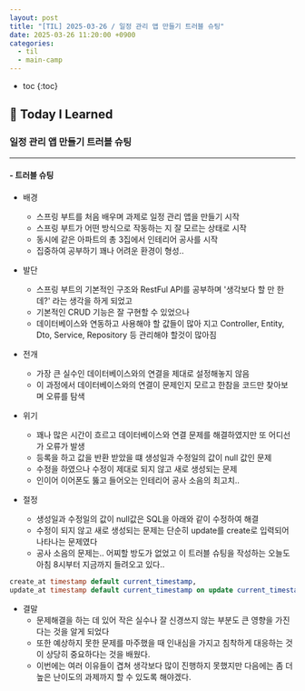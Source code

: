 ```yaml
---
layout: post
title: "[TIL] 2025-03-26 / 일정 관리 앱 만들기 트러블 슈팅"
date: 2025-03-26 11:20:00 +0900
categories: 
  - til
  - main-camp
---
```


* toc
{:toc}

## 📖 Today I Learned
### 일정 관리 앱 만들기 트러블 슈팅

<!-- <h4> 📃 </h4> -->

---

#### - 트러블 슈팅

- 배경
  - 스프링 부트를 처음 배우며 과제로 일정 관리 앱을 만들기 시작
  - 스프링 부트가 어떤 방식으로 작동하는 지 잘 모르는 상태로 시작
  - 동시에 같은 아파트의 총 3집에서 인테리어 공사를 시작
  - 집중하여 공부하기 꽤나 어려운 환경이 형성..

- 발단
  - 스프링 부트의 기본적인 구조와 RestFul API를 공부하며 '생각보다 할 만 한데?' 라는 생각을 하게 되었고
  - 기본적인 CRUD 기능은 잘 구현할 수 있었으나
  - 데이터베이스와 연동하고 사용해야 할 값들이 많아 지고 Controller, Entity, Dto, Service, Repository 등 관리해야 할것이 많아짐

- 전개
  - 가장 큰 실수인 데이터베이스와의 연결을 제대로 설정해놓지 않음
  - 이 과정에서 데이터베이스와의 연결이 문제인지 모르고 한참을 코드만 찾아보며 오류를 탐색

- 위기
  - 꽤나 많은 시간이 흐르고 데이터베이스와 연결 문제를 해결하였지만 또 어디선가 오류가 발생 
  - 등록을 하고 값을 반환 받았을 떄 생성일과 수정일의 값이 null 값인 문제
  - 수정을 하였으나 수정이 제대로 되지 않고 새로 생성되는 문제
  - 인이어 이어폰도 뚫고 들어오는 인테리어 공사 소음의 최고치..

- 절정
  - 생성일과 수정일의 값이 null값은 SQL을 아래와 같이 수정하여 해결
  - 수정이 되지 않고 새로 생성되는 문제는 단순히 update를 create로 입력되어 나타나는 문제였다
  - 공사 소음의 문제는.. 어찌할 방도가 없었고 이 트러블 슈팅을 작성하는 오늘도 아침 8시부터 지금까지 들려오고 있다..

```SQL
create_at timestamp default current_timestamp,
update_at timestamp default current_timestamp on update current_timestamp
```

- 결말
  - 문제해결을 하는 데 있어 작은 실수나 잘 신경쓰지 않는 부분도 큰 영향을 가진 다는 것을 알게 되었다
  - 또한 예상하지 못한 문제를 마주했을 때 인내심을 가지고 침착하게 대응하는 것이 상당히 중요하다는 것을 배웠다.
  - 이번에는 여러 이유들이 겹쳐 생각보다 많이 진행하지 못했지만 다음에는 좀 더 높은 난이도의 과제까지 할 수 있도록 해야겠다.


<!-- --- -->

<!-- <h2> 💬 </h2> -->

<!-- <h4>  </h4> -->
